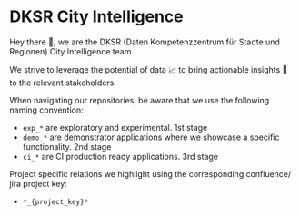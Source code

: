 # DKSR City Intelligence

Hey there 👋, we are the DKSR (Daten Kompetenzzentrum für Stadte und Regionen) City Intelligence team.

We strive to leverage the potential of data 📈 to bring actionable insights 🧐 to the relevant stakeholders.

When navigating our repositories, be aware that we use the following naming convention:
- `exp_*` are exploratory and experimental. 1st stage
- `demo_*` are demonstrator applications where we showcase a specific functionality. 2nd stage
- `ci_*` are CI production ready applications. 3rd stage

Project specific relations we highlight using the corresponding confluence/ jira project key: 
- `*_{project_key}*`

<!--

**Here are some ideas to get you started:**

🙋‍♀️ A short introduction - what is your organization all about?
🌈 Contribution guidelines - how can the community get involved?
👩‍💻 Useful resources - where can the community find your docs? Is there anything else the community should know?
🍿 Fun facts - what does your team eat for breakfast?
🧙 Remember, you can do mighty things with the power of [Markdown](https://docs.github.com/github/writing-on-github/getting-started-with-writing-and-formatting-on-github/basic-writing-and-formatting-syntax)
-->
